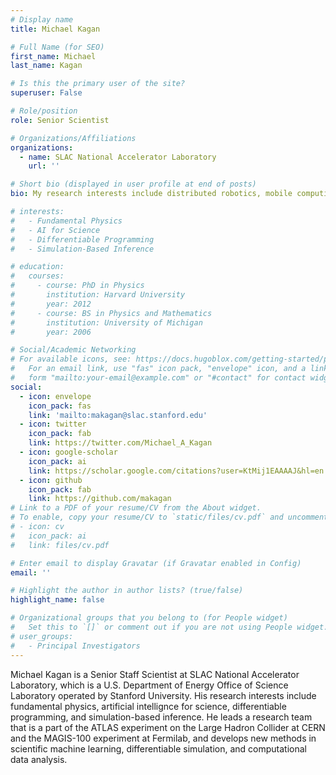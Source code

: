 ```yaml
---
# Display name
title: Michael Kagan

# Full Name (for SEO)
first_name: Michael
last_name: Kagan

# Is this the primary user of the site?
superuser: False

# Role/position
role: Senior Scientist

# Organizations/Affiliations
organizations:
  - name: SLAC National Accelerator Laboratory
    url: ''

# Short bio (displayed in user profile at end of posts)
bio: My research interests include distributed robotics, mobile computing and programmable matter.

# interests:
#   - Fundamental Physics
#   - AI for Science
#   - Differentiable Programming
#   - Simulation-Based Inference

# education:
#   courses:
#     - course: PhD in Physics
#       institution: Harvard University
#       year: 2012
#     - course: BS in Physics and Mathematics
#       institution: University of Michigan
#       year: 2006

# Social/Academic Networking
# For available icons, see: https://docs.hugoblox.com/getting-started/page-builder/#icons
#   For an email link, use "fas" icon pack, "envelope" icon, and a link in the
#   form "mailto:your-email@example.com" or "#contact" for contact widget.
social:
  - icon: envelope
    icon_pack: fas
    link: 'mailto:makagan@slac.stanford.edu'
  - icon: twitter
    icon_pack: fab
    link: https://twitter.com/Michael_A_Kagan
  - icon: google-scholar
    icon_pack: ai
    link: https://scholar.google.com/citations?user=KtMij1EAAAAJ&hl=en
  - icon: github
    icon_pack: fab
    link: https://github.com/makagan
# Link to a PDF of your resume/CV from the About widget.
# To enable, copy your resume/CV to `static/files/cv.pdf` and uncomment the lines below.
# - icon: cv
#   icon_pack: ai
#   link: files/cv.pdf

# Enter email to display Gravatar (if Gravatar enabled in Config)
email: ''

# Highlight the author in author lists? (true/false)
highlight_name: false

# Organizational groups that you belong to (for People widget)
#   Set this to `[]` or comment out if you are not using People widget.
# user_groups:
#   - Principal Investigators
---
```


Michael Kagan is a Senior Staff Scientist at SLAC National Accelerator Laboratory, which is a U.S. Department of Energy Office of Science Laboratory operated by Stanford University.  His research interests include fundamental physics, artificial intellignce for science, differentiable programming, and simulation-based inference. He leads a research team that is a part of the ATLAS experiment on the Large Hadron Collider at CERN and the MAGIS-100 experiment at Fermilab, and develops new methods in scientific machine learning, differentiable simulation, and computational data analysis.